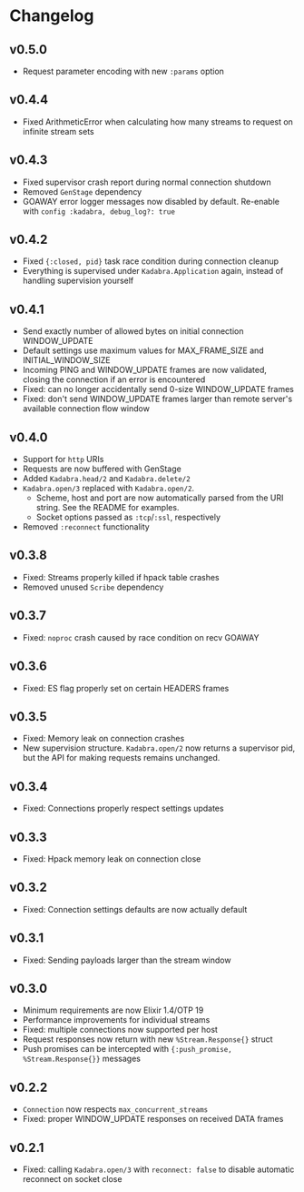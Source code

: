 # Changelog

## v0.5.0
- Request parameter encoding with new `:params` option

## v0.4.4
- Fixed ArithmeticError when calculating how many streams to request
  on infinite stream sets

## v0.4.3
- Fixed supervisor crash report during normal connection shutdown
- Removed `GenStage` dependency
- GOAWAY error logger messages now disabled by default.
  Re-enable with `config :kadabra, debug_log?: true`

## v0.4.2
- Fixed `{:closed, pid}` task race condition during connection cleanup
- Everything is supervised under `Kadabra.Application` again, instead of
  handling supervision yourself

## v0.4.1
- Send exactly number of allowed bytes on initial connection WINDOW_UPDATE
- Default settings use maximum values for MAX_FRAME_SIZE and INITIAL_WINDOW_SIZE
- Incoming PING and WINDOW_UPDATE frames are now validated, closing the
  connection if an error is encountered
- Fixed: can no longer accidentally send 0-size WINDOW_UPDATE frames
- Fixed: don't send WINDOW_UPDATE frames larger than remote server's available
  connection flow window

## v0.4.0
- Support for `http` URIs
- Requests are now buffered with GenStage
- Added `Kadabra.head/2` and `Kadabra.delete/2`
- `Kadabra.open/3` replaced with `Kadabra.open/2`.
  - Scheme, host and port are now automatically parsed from the URI string.
    See the README for examples.
  - Socket options passed as `:tcp`/`:ssl`, respectively
- Removed `:reconnect` functionality

## v0.3.8
- Fixed: Streams properly killed if hpack table crashes
- Removed unused `Scribe` dependency

## v0.3.7
- Fixed: `noproc` crash caused by race condition on recv GOAWAY

## v0.3.6
- Fixed: ES flag properly set on certain HEADERS frames

## v0.3.5
- Fixed: Memory leak on connection crashes
- New supervision structure. `Kadabra.open/2` now returns a supervisor pid,
  but the API for making requests remains unchanged.

## v0.3.4
- Fixed: Connections properly respect settings updates

## v0.3.3
- Fixed: Hpack memory leak on connection close

## v0.3.2
- Fixed: Connection settings defaults are now actually default

## v0.3.1
- Fixed: Sending payloads larger than the stream window

## v0.3.0
- Minimum requirements are now Elixir 1.4/OTP 19
- Performance improvements for individual streams
- Fixed: multiple connections now supported per host
- Request responses now return with new `%Stream.Response{}` struct
- Push promises can be intercepted with `{:push_promise, %Stream.Response{}}`
  messages

## v0.2.2
- `Connection` now respects `max_concurrent_streams`
- Fixed: proper WINDOW_UPDATE responses on received DATA frames

## v0.2.1
- Fixed: calling `Kadabra.open/3` with `reconnect: false` to disable
  automatic reconnect on socket close
